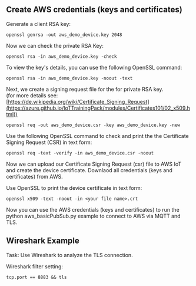 ## Create AWS credentials (keys and certificates)

Generate a client RSA key:
```
openssl genrsa -out aws_demo_device.key 2048
```
Now we can check the private RSA Key:

```
openssl rsa -in aws_demo_device.key -check
```

To view the key's details, you can use the following OpenSSL command:

```
openssl rsa -in aws_demo_device.key -noout -text
```

Next, we create a signing request file for the for private RSA key.<br> (for more details see: [https://de.wikipedia.org/wiki/Certificate_Signing_Request](https://azure.github.io/IoTTrainingPack/modules/Certificates101/02_x509.html))

```
openssl req -out aws_demo_device.csr -key aws_demo_device.key -new
```

Use the following OpenSSL command to check and print the the Certificate Signing Request (CSR) in text form:

```
openssl req -text -verify -in aws_demo_device.csr -noout
```

Now we can upload our Certificate Signing Request (csr) file to AWS IoT and create the device certificate.
Downlaod all credentials (keys and certificates) from AWS.

Use OpenSSL to print the device certificate in text form:

```
openssl x509 -text -noout -in <your file name>.crt
```
Now you can use the AWS credentials (keys and certificates) to run the python aws_basicPubSub.py example to connect to AWS via MQTT and TLS. 

## Wireshark Example
Task: Use Wireshark to analyze the TLS connection.

Wireshark filter setting:

```
tcp.port == 8883 && tls
```
